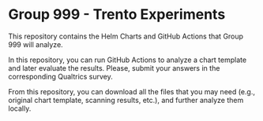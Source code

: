 # Group 999 - Trento Experiments

This repository contains the Helm Charts and GitHub Actions that Group 999 will analyze.

In this repository, you can run GitHub Actions to analyze a chart template and later evaluate the results. Please, submit your answers in the corresponding Qualtrics survey.

From this repository, you can download all the files that you may need (e.g., original chart template, scanning results, etc.), and further analyze them locally.
